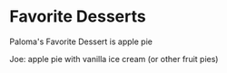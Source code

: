 # Favorite Desserts 

Paloma's Favorite Dessert is apple pie

Joe: apple pie with vanilla ice cream (or other fruit pies)
